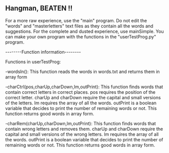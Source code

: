 <h2>Hangman, BEATEN !!</h2>

For a more raw experience, use the "main" program. Do not edit the "words" and "masterletters" text files as they contain all the words and suggestions. For the complete and dusted experience, use mainSimple. You can make your own program with the functions in the "userTestProg.py" program.


--------Function information--------

Functions in userTestProg:

-wordsIn(): This function reads the words in words.txt and returns them in array form

-charCtrl(pos,charUp,charDown,lm,outPrint): This function finds words that contain correct letters in correct places. pos requires the position of the correct letter. charUp and charDown require the capital and small versions of the letters. lm requires the array of all the words. outPrint is a boolean variable that decides to print the number of remaining words or not. This function returns good words in array form.

-charRem(charUp,charDown,lm,outPrint): This function finds words that contain wrong letters and removes them. charUp and charDown require the capital and small versions of the wrong letters. lm requires the array of all the words. outPrint is a boolean variable that decides to print the number of remaining words or not. This function returns good words in array form.
